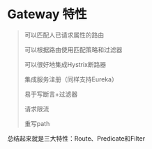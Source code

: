 
# Gateway 特性
> 可以匹配人已请求属性的路由
>
> 可以根据路由使用匹配策略和过滤器
>
> 可以很好地集成Hystrix断路器
> 
> 集成服务注册（同样支持Eureka）
>
> 易于写断言+过滤器
>
> 请求限流
>
> 重写path
>
 总结起来就是三大特性：Route、Predicate和Filter
 
